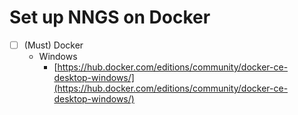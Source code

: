 # Set up NNGS on Docker

* [ ] (Must) Docker
  * Windows
    * [https://hub.docker.com/editions/community/docker-ce-desktop-windows/](https://hub.docker.com/editions/community/docker-ce-desktop-windows/)
